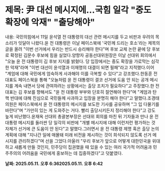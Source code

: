 # **제목: 尹 대선 메시지에…국힘 일각 "중도 확장에 악재" "출당해야"**

  내용: 국민의힘에서 11일 윤석열 전 대통령의 대선 관련 메시지를 두고 비판과 우려의 목소리가 잇달아 나왔다.윤 전 대통령은 이날 페이스북에 '국민께 드리는 호소'라는 제목의 글을 올려 "이번 선거에서 우리는 반드시 승리해야 한다"며 후보 교체 논란 끝에 당 후보로 확정된 김문수 후보에 힘을 실었다.양향자 공동선대위원장은 이날 선대위 회의에서 "오늘 윤 전 대통령이 김 후보 지지를 밝혔다. 당 입장에서는 중도 확장을 가로막는 심각한 악재"라며 "이번 대선이 윤석열과 이재명의 대결이 되면 필패"라고 지적했다.이어 "계엄에 대해 국민에게 엄숙하게 사과해야 이를 극복할 수 있다"고 강조했다.한동훈 전 대표도 페이스북을 통해 "오늘처럼 윤 전 대통령이 결코 선거에 도움 안 되는 공개 메시지를 계속 내면서 당에 관여하려는 상황에서는 출당 조치가 필요하다"고 주장했다.한 전 대표는 김 후보를 향해서도 "윤 전 대통령 부부와 단호히 절연해야 한다"며 "계엄과 탄핵 반대에 대해 진심으로 국민들께 사과하고 입장을 분명히 해야 한다"고 말했다.조경태 의원은 페이스북에서 윤 전 대통령의 메시지를 보도한 기사를 공유하며 "그 입 다물기를 바란다"며 "가만히 있는 게 도와주는 거다. 빨리 출당시키든지 정리해야 한다"고 강도 높게 비난했다.윤재옥 선대위 총괄본부장은 선대위 회의를 마친 뒤 기자들과 만나 윤 전 대통령 메시지를 둘러싼 당 일각의 비판에 "개별 메시지에 대해 이런저런 평가하는 것 자체가 선거에 큰 도움이 안 된다"고 말했다.그러면서 윤 전 대통령 제명 혹은 출당 논의 계획에 대해 "지나간 일에 매몰돼 미래 비전을 제시하는 것이 희석되지 않도록 선거 메시지를 관리하겠다"며 선을 그었다.아울러 "우리 후보가 앞으로 어떻게 대한민국을 위대하고 새롭게 만들 것인지, 민주당이 집권했을 때 있을 수 있는 여러 국가적 어려움과 민주주의의 어려움을 국민에게 홍보하는 데 집중하겠다"고 덧붙였다.

  **날짜: 2025.05.11. 오후 6:362025.05.11. 오후 6:42**